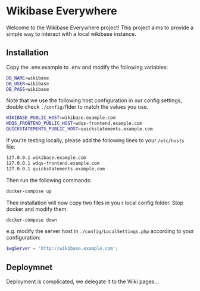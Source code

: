 # Wikibase Everywhere

Welcome to the Wikibase Everywhere project! This project aims to provide a simple way to interact with a local wikibase instance.

## Installation

Copy the .env.example to .env and modify the following variables:

```bash
DB_NAME=wikibase
DB_USER=wikibase
DB_PASS=wikibase
```

Note that we use the following host configuration in our config settings, double check `./config/`flder to match the values you use.

```bash
WIKIBASE_PUBLIC_HOST=wikibase.example.com
WDQS_FRONTEND_PUBLIC_HOST=wdqs-frontend.example.com
QUICKSTATEMENTS_PUBLIC_HOST=quickstatements.example.com
```

If you're testing locally, please add the following lines to your `/etc/hosts` file:

```bash
127.0.0.1 wikibase.example.com
127.0.0.1 wdqs-frontend.example.com
127.0.0.1 quickstatements.example.com
``` 

Then run the following commands:

```bash
docker-compose up
```

Thee installation will now copy two files in you r local config folder. Stop docker and modify them:

```bash
docker-compose down
```
e.g. modify the server host in  `./config/LocalSettings.php` according to your configuration:

```php
$wgServer = 'http://wikibase.example.com';
```

## Deploymnet

Deployment is complicated, we delegate it to the Wiki pages...
